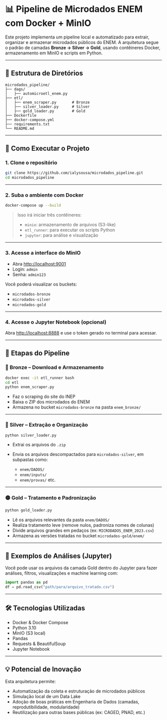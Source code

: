 # 📊 Pipeline de Microdados ENEM com Docker + MinIO

Este projeto implementa um pipeline local e automatizado para extrair, organizar e armazenar microdados públicos do ENEM. A arquitetura segue o padrão de camadas **Bronze → Silver → Gold**, usando contêineres Docker, armazenamento em MinIO e scripts em Python.

---

## 📁 Estrutura de Diretórios

```
microdados_pipeline/
├── dags/
│   ├── automicroetl_enem.py
├── etl/
│   ├── enem_scraper.py       # Bronze
│   ├── silver_loader.py      # Silver
│   ├── gold_loader.py        # Gold
├── Dockerfile
├── docker-compose.yml
├── requirements.txt
└── README.md
```

---

## 🚀 Como Executar o Projeto

### 1. Clone o repositório

```bash
git clone https://github.com/ialysousa/microdados_pipeline.git
cd microdados_pipeline
```

---

### 2. Suba o ambiente com Docker

```bash
docker-compose up --build
```

> Isso irá iniciar três contêineres:
>
> * `minio`: armazenamento de arquivos (S3-like)
> * `etl_runner`: para executar os scripts Python
> * `jupyter`: para análise e visualização

---

### 3. Acesse a interface do MinIO

* Abra [http://localhost:9001](http://localhost:9001)
* Login: `admin`
* Senha: `admin123`

Você poderá visualizar os buckets:

* `microdados-bronze`
* `microdados-silver`
* `microdados-gold`

---

### 4. Acesse o Jupyter Notebook (opcional)

Abra [http://localhost:8888](http://localhost:8888) e use o token gerado no terminal para acessar.

---

## 🔁 Etapas do Pipeline

### 🔹 Bronze – Download e Armazenamento

```bash
docker exec -it etl_runner bash
cd etl
python enem_scraper.py
```

* Faz o scraping do site do INEP
* Baixa o ZIP dos microdados do ENEM
* Armazena no bucket `microdados-bronze` na pasta `enem_bronze/`

---

### 🔸 Silver – Extração e Organização

```bash
python silver_loader.py
```

* Extrai os arquivos do `.zip`
* Envia os arquivos descompactados para `microdados-silver`, em subpastas como:

  * `enem/DADOS/`
  * `enem/inputs/`
  * `enem/provas/` etc.

---

### 🟡 Gold – Tratamento e Padronização

```bash
python gold_loader.py
```

* Lê os arquivos relevantes da pasta `enem/DADOS/`
* Realiza tratamento leve (remove nulos, padroniza nomes de colunas)
* Divide arquivos grandes em pedaços (ex: `MICRODADOS_ENEM_2023.csv`)
* Armazena as versões tratadas no bucket `microdados-gold/enem/`

---

## 🧪 Exemplos de Análises (Jupyter)

Você pode usar os arquivos da camada Gold dentro do Jupyter para fazer análises, filtros, visualizações e machine learning com:

```python
import pandas as pd
df = pd.read_csv("path/para/arquivo_tratado.csv")
```

---

## 🛠️ Tecnologias Utilizadas

* Docker & Docker Compose
* Python 3.10
* MinIO (S3 local)
* Pandas
* Requests & BeautifulSoup
* Jupyter Notebook

---

## 💡 Potencial de Inovação

Esta arquitetura permite:

* Automatização da coleta e estruturação de microdados públicos
* Simulação local de um Data Lake
* Adoção de boas práticas em Engenharia de Dados (camadas, reprodutibilidade, modularidade)
* Reutilização para outras bases públicas (ex: CAGED, PNAD, etc.)
